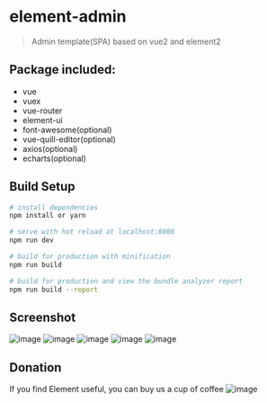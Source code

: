 # element-admin

> Admin template(SPA) based on vue2 and element2

## Package included:
* vue
* vuex
* vue-router
* element-ui
* font-awesome(optional)
* vue-quill-editor(optional)
* axios(optional)
* echarts(optional)

## Build Setup

``` bash
# install dependencies
npm install or yarn

# serve with hot reload at localhost:8080
npm run dev

# build for production with minification
npm run build

# build for production and view the bundle analyzer report
npm run build --report
```

## Screenshot
![image](https://raw.githubusercontent.com/wiki/yupeng957/element-admin/Login.png)
![image](https://raw.githubusercontent.com/wiki/yupeng957/element-admin/Dashboard.png)
![image](https://raw.githubusercontent.com/wiki/yupeng957/element-admin/Profile.png)
![image](https://raw.githubusercontent.com/wiki/yupeng957/element-admin/Form.png)
![image](https://raw.githubusercontent.com/wiki/yupeng957/element-admin/Query.png)

## Donation
If you find Element useful, you can buy us a cup of coffee
![image](https://raw.githubusercontent.com/wiki/yupeng957/element-admin/Pay.png) 
